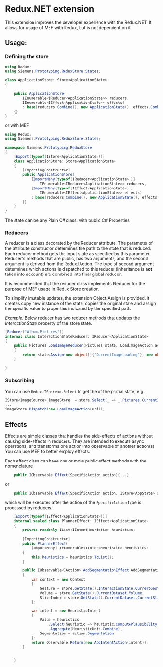 ﻿# Redux.NET extension

This extension improves the developer experience with the Redux.NET. It allows for usage of MEF with Redux, but is not dependent on it. 

## Usage:

### Defining the store: 

```c#
using Redux;
using Siemens.Prototyping.ReduxStore.States;

class ApplicationStore: Store<ApplicationState>
{
       
    public ApplicationStore(
        IEnumerable<IReducer<ApplicationState>> reducers, 
        IEnumerable<IEffect<ApplicationState>> effects) 
        : base(reducers.Combine(), new ApplicationState(), effects.Combine() )
    {}
}
```

or with MEF

```c#
using Redux;
using Siemens.Prototyping.ReduxStore.States;

namespace Siemens.Prototyping.ReduxStore
{
    [Export(typeof(IStore<ApplicationState>))]
    class ApplicationStore: Store<ApplicationState>
    {
        [ImportingConstructor]
        public ApplicationStore(
            [ImportMany(typeof(IReducer<ApplicationState>))]
                IEnumerable<IReducer<ApplicationState>> reducers,
            [ImportMany(typeof(IEffect<ApplicationState>))]
                IEnumerable<IEffect<ApplicationState>> effects) 
            : base(reducers.Combine(), new ApplicationState(), effects.Combine() )
        {}
    }
}
```

The state can be any Plain C# class, with public C# Properties. 

### Reducers

A reducer is a class decorated by the Reducer attribute. The parameter of the attribute constructor determines
the path to the state that is reduced. Each reducer method gets the input state as specified by this parameter. 
Reducer's methods that are public, has two arguments, and the second argument is derived from the Redux.IAction. 
The type of second argument determines which actions is dispatched to this reducer (inheritance is **not** taken 
into account) are combined into final global reducer. 

It is recommended that the reducer class implements IReducer<ApplicationState> for the purpose of MEF usage 
in Redux Store creation.

To simplify imutable updates, the extension Object.Assign is provided. It creates copy new instance of the state,
copies the original state and assign the specific value to properties indicated by the specified path. 

*Example:* Below reducer has two reducer methods that updates the _InteractionState_ property of the store state. 

```c#
[Reducer("Album.Pictures")]
internal class InteractionStateReducer: IReducer<ApplicationState>
{         
    public Pictures LoadImageReducer(Pictures state, LoadImageAction action)
    {
        return state.Assign(new object[]{"CurrentImageLoading"}, new object[]{true});            
    }
    
}
```

### Subscribing

You can use `Redux.IStore<>.Select` to get the of the partial state, e.g. 

```c#
IStore<ImageSource> imageStore  = store.Select(_ => _.Pictures.CurrentImage);
...
imageStore.Dispatch(new LoadImageAction(uri));
```

## Effects

Effects are simple classes that handles the side-effects of actions without causing side-effects in reducers. 
They are intended to execute async operations, and transforms one action into observable of another action(s)
You can use MEF to better employ effects. 

Each effect class can have one or more public effect methods with the nomenclature

```c#
    public IObservable Effect(SpecificAction action){...}
```

or 

```c#
    public IObservable Effect(SpecificAction action, IStore<AppState> store){...}
```

which will be executed after the action of the `SpecificAction` type is processed by reducers. 


```c#
    [Export(typeof(IEffect<ApplicationState>))]
    internal sealed class PlannerEffect: IEffect<ApplicationState>
    {
        private readonly IList<IIntentHeuristic> heuristics;
        
        [ImportingConstructor]
        public PlannerEffect( 
            [ImportMany] IEnumerable<IIntentHeuristic> heuristics)
        {
            this.heuristics = heuristics.ToList();            
        }

        public IObservable<IAction> AddSegmentationEffect(AddSegmentationAction action, ApplicationStore store)
        {
            var context = new Context
            {
                Gesture = store.GetState().InteractionState.CurrentGesture,
                Volume = store.GetState().CurrentDataset.Volume,
                SliceIndex = store.GetState().CurrentDataset.CurrentSliceIndex
            };

            var intent = new HeuristicIntent
            {
                Value = heuristics
                    .Select(heuristic => heuristic.ComputePlausibility(context, action.Segmentation))
                    .Aggregate(HeuristicUnit.Combine),
                Segmentation = action.Segmentation
            };
            return Observable.Return(new AddIntentAction(intent));
        }

       
    }
```
